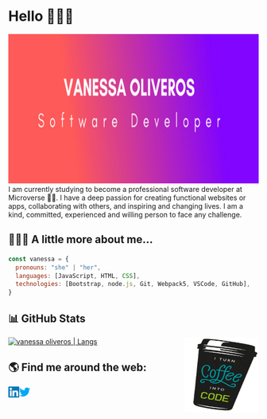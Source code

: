 # Hello 👋👩‍💻

<img src="banner.png" alt="banner that says Vanessa Oliveros - sofware developer" width="900" height="300">
I am currently studying to become a professional software developer at Microverse 👩‍💻. I have a deep passion for creating functional websites or apps, collaborating with others, and inspiring and changing lives. I am a kind, committed, experienced and willing person to face any challenge.

## 🙋‍♀️🤩 A little more about me... 

```javascript
const vanessa = {
  pronouns: "she" | "her",
  languages: [JavaScript, HTML, CSS],
  technologies: [Bootstrap, node.js, Git, Webpack5, VSCode, GitHub],
}
```

## 📊 GitHub Stats 
<a href="https://github.com/vvoo21"><img src="https://github-readme-stats.vercel.app/api/top-langs/?username=Vvoo21&langs_count=6&theme=midnight-purple&layout=compact&hide_border=true" alt="vanessa oliveros | Langs" /></a> <a href="https://github.com/vvoo21"><img align="right" alt="cup of coffe" width="150" height="150" src="200w.gif"></a>

## 🌎 Find me around the web: 

<img align="left" alt="Souarvdey777 | LinkedIn" width="22px" src="Linkedin (1).svg" />
<img align="left" alt="Souarvdey777 | Twitter" width="22px" src="Twitter (1).svg" />

